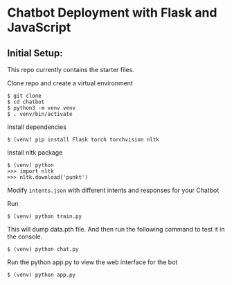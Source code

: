 # Chatbot Deployment with Flask and JavaScript


## Initial Setup:
This repo currently contains the starter files.

Clone repo and create a virtual environment
```
$ git clone 
$ cd chatbot 
$ python3 -m venv venv
$ . venv/bin/activate
```
Install dependencies
```
$ (venv) pip install Flask torch torchvision nltk
```
Install nltk package
```
$ (venv) python
>>> import nltk
>>> nltk.download('punkt')
```
Modify `intents.json` with different intents and responses for your Chatbot

Run
```
$ (venv) python train.py
```
This will dump data.pth file. And then run
the following command to test it in the console.
```
$ (venv) python chat.py
```

Run the python app.py to view the web interface for the bot
```
$ (venv) python app.py
```
